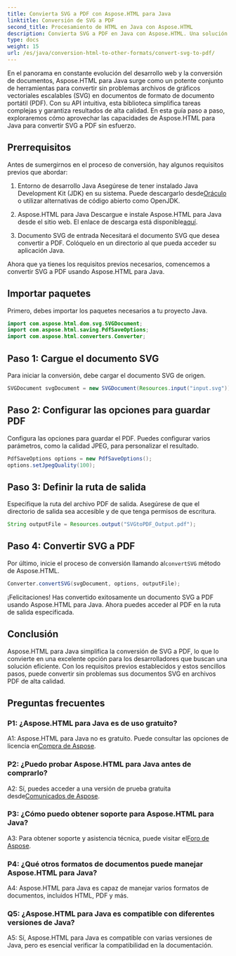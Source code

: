 ```yaml
---
title: Convierta SVG a PDF con Aspose.HTML para Java
linktitle: Conversión de SVG a PDF
second_title: Procesamiento de HTML en Java con Aspose.HTML
description: Convierta SVG a PDF en Java con Aspose.HTML. Una solución perfecta para la conversión de documentos de alta calidad.
type: docs
weight: 15
url: /es/java/conversion-html-to-other-formats/convert-svg-to-pdf/
---
```


En el panorama en constante evolución del desarrollo web y la conversión de documentos, Aspose.HTML para Java surge como un potente conjunto de herramientas para convertir sin problemas archivos de gráficos vectoriales escalables (SVG) en documentos de formato de documento portátil (PDF). Con su API intuitiva, esta biblioteca simplifica tareas complejas y garantiza resultados de alta calidad. En esta guía paso a paso, exploraremos cómo aprovechar las capacidades de Aspose.HTML para Java para convertir SVG a PDF sin esfuerzo.

## Prerrequisitos

Antes de sumergirnos en el proceso de conversión, hay algunos requisitos previos que abordar:

1. Entorno de desarrollo Java
 Asegúrese de tener instalado Java Development Kit (JDK) en su sistema. Puede descargarlo desde[Oráculo](https://www.oracle.com/java/technologies/javase-downloads.html) o utilizar alternativas de código abierto como OpenJDK.

2. Aspose.HTML para Java
 Descargue e instale Aspose.HTML para Java desde el sitio web. El enlace de descarga está disponible[aquí](https://releases.aspose.com/html/java/).

3. Documento SVG de entrada
Necesitará el documento SVG que desea convertir a PDF. Colóquelo en un directorio al que pueda acceder su aplicación Java.

Ahora que ya tienes los requisitos previos necesarios, comencemos a convertir SVG a PDF usando Aspose.HTML para Java.

## Importar paquetes

Primero, debes importar los paquetes necesarios a tu proyecto Java.

```java
import com.aspose.html.dom.svg.SVGDocument;
import com.aspose.html.saving.PdfSaveOptions;
import com.aspose.html.converters.Converter;
```

## Paso 1: Cargue el documento SVG

Para iniciar la conversión, debe cargar el documento SVG de origen.

```java
SVGDocument svgDocument = new SVGDocument(Resources.input("input.svg"));
```

## Paso 2: Configurar las opciones para guardar PDF

Configura las opciones para guardar el PDF. Puedes configurar varios parámetros, como la calidad JPEG, para personalizar el resultado.

```java
PdfSaveOptions options = new PdfSaveOptions();
options.setJpegQuality(100);
```

## Paso 3: Definir la ruta de salida

Especifique la ruta del archivo PDF de salida. Asegúrese de que el directorio de salida sea accesible y de que tenga permisos de escritura.

```java
String outputFile = Resources.output("SVGtoPDF_Output.pdf");
```

## Paso 4: Convertir SVG a PDF

 Por último, inicie el proceso de conversión llamando al`convertSVG` método de Aspose.HTML.

```java
Converter.convertSVG(svgDocument, options, outputFile);
```

¡Felicitaciones! Has convertido exitosamente un documento SVG a PDF usando Aspose.HTML para Java. Ahora puedes acceder al PDF en la ruta de salida especificada.

## Conclusión

Aspose.HTML para Java simplifica la conversión de SVG a PDF, lo que lo convierte en una excelente opción para los desarrolladores que buscan una solución eficiente. Con los requisitos previos establecidos y estos sencillos pasos, puede convertir sin problemas sus documentos SVG en archivos PDF de alta calidad.

## Preguntas frecuentes

### P1: ¿Aspose.HTML para Java es de uso gratuito?

 A1: Aspose.HTML para Java no es gratuito. Puede consultar las opciones de licencia en[Compra de Aspose](https://purchase.aspose.com/buy).

### P2: ¿Puedo probar Aspose.HTML para Java antes de comprarlo?

 A2: Sí, puedes acceder a una versión de prueba gratuita desde[Comunicados de Aspose](https://releases.aspose.com/html/java).

### P3: ¿Cómo puedo obtener soporte para Aspose.HTML para Java?

 A3: Para obtener soporte y asistencia técnica, puede visitar el[Foro de Aspose](https://forum.aspose.com/).

### P4: ¿Qué otros formatos de documentos puede manejar Aspose.HTML para Java?

A4: Aspose.HTML para Java es capaz de manejar varios formatos de documentos, incluidos HTML, PDF y más.

### Q5: ¿Aspose.HTML para Java es compatible con diferentes versiones de Java?

A5: Sí, Aspose.HTML para Java es compatible con varias versiones de Java, pero es esencial verificar la compatibilidad en la documentación.